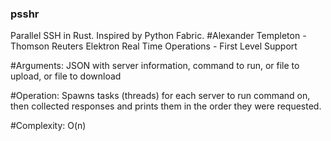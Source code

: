 ### psshr
Parallel SSH in Rust. Inspired by Python Fabric.
#Alexander Templeton - Thomson Reuters 
					  Elektron Real Time
					  Operations - First Level Support

#Arguments:	JSON with server information, 
			command to run, 
			or file to upload,
			or file to download

#Operation:	Spawns tasks (threads) for each server to run 
			command on, then collected responses and prints
			them in the order they were requested. 

#Complexity:	O(n)
